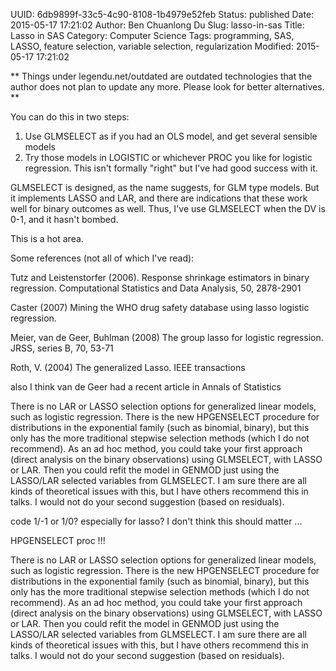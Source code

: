 UUID: 6db9899f-33c5-4c90-8108-1b4979e52feb
Status: published
Date: 2015-05-17 17:21:02
Author: Ben Chuanlong Du
Slug: lasso-in-sas
Title: Lasso in SAS
Category: Computer Science
Tags: programming, SAS, LASSO, feature selection, variable selection, regularization
Modified: 2015-05-17 17:21:02

**
Things under legendu.net/outdated are outdated technologies 
that the author does not plan to update any more. 
Please look for better alternatives.
**



You can do this in two steps:
1) Use GLMSELECT as if you had an OLS model, and get several sensible models
2) Try those models in LOGISTIC or whichever PROC you like for logistic regression.
This isn't formally "right" but I've had good success with it.


GLMSELECT is designed, as the name suggests, for GLM type models. 
But it implements LASSO and LAR, and there are indications that these work well for binary outcomes as well. 
Thus, I've use GLMSELECT when the DV is 0-1, and it hasn't bombed.

This is a hot area.

Some references (not all of which I've read):

Tutz and Leistenstorfer (2006). Response shrinkage estimators in binary regression. Computational Statistics and Data Analysis, 50, 2878-2901

Caster (2007) Mining the WHO drug safety database using lasso logistic regression.

Meier, van de Geer, Buhlman (2008) The group lasso for logistic regression. JRSS, series B, 70, 53-71

Roth, V. (2004) The generalized Lasso. IEEE transactions

also I think van de Geer had a recent article in Annals of Statistics



There is no LAR or LASSO selection options for generalized linear models, such as logistic regression. 
There is the new HPGENSELECT procedure for distributions in the exponential family (such as binomial, binary), 
but this only has the more traditional stepwise selection methods (which I do not recommend). 
As an ad hoc method, 
you could take your first approach (direct analysis on the binary observations) 
using GLMSELECT, with LASSO or LAR. 
Then you could refit the model in GENMOD just using the LASSO/LAR selected variables from GLMSELECT. 
I am sure there are all kinds of theoretical issues with this, 
but I have others recommend this in talks. 
I would not do your second suggestion (based on residuals).

code 1/-1 or 1/0? especially for lasso?
I don't think this should matter ...

HPGENSELECT proc !!!

There is no LAR or LASSO selection options for generalized linear models, 
such as logistic regression. 
There is the new HPGENSELECT procedure for distributions in the exponential family (such as binomial, binary), 
but this only has the more traditional stepwise selection methods (which I do not recommend). 
As an ad hoc method, you could take your first approach (direct analysis on the binary observations) 
using GLMSELECT, with LASSO or LAR. 
Then you could refit the model in GENMOD just using the LASSO/LAR selected variables from GLMSELECT. 
I am sure there are all kinds of theoretical issues with this, 
but I have others recommend this in talks. 
I would not do your second suggestion (based on residuals). 
